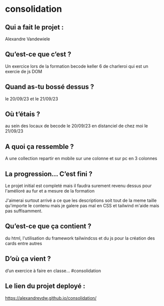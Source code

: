 # consolidation

## Qui a fait le projet : 

Alexandre Vandewiele

## Qu’est-ce que c’est ? 

Un exercice lors de la formation becode keller 6 de charleroi qui est un exercie de js DOM

## Quand as-tu bossé dessus ? 

le 20/09/23 et le 21/09/23

## Où t’étais ? 

au sein des locaux de becode le 20/09/23
en distanciel de chez moi le 21/09/23


## A quoi ça ressemble ? 

A une collection repartir en mobile sur une colonne et sur pc en 3 colonnes

## La progression… C’est fini ?

Le projet initial est completé mais il faudra surement revenu dessus pour l'amélioré au fur et a mesure de la formation

J'aimerai surtout arrivé a ce que les descriptions soit tout de la meme taille qu'importe le contenu mais je galere pas mal en CSS et tailwind m'aide mais pas suffisamment.

## Qu’est-ce que ça contient ? 

du html, l'utilisation du framework tailwindcss et du js pour la création des cards entre autres

## D’où ça vient ?

d’un exercice à faire en classe… #consolidation

## Le lien du projet deployé :

https://alexandrevdw.github.io/consolidation/